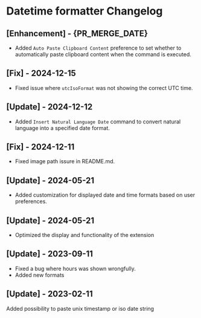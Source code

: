 # Datetime formatter Changelog

## [Enhancement] - {PR_MERGE_DATE}

- Added `Auto Paste Clipboard Content` preference to set whether to automatically paste clipboard content when the command is executed.

## [Fix] - 2024-12-15

- Fixed issue where `utcIsoFormat` was not showing the correct UTC time.

## [Update] - 2024-12-12

- Added `Insert Natural Language Date` command to convert natural language into a specified date format.

## [Fix] - 2024-12-11

- Fixed image path issure in README.md.

## [Update] - 2024-05-21

- Added customization for displayed date and time formats based on user preferences.

## [Update] - 2024-05-21

- Optimized the display and functionality of the extension

## [Update] - 2023-09-11

- Fixed a bug where hours was shown wrongfully.
- Added new formats

## [Update] - 2023-02-11

Added possibility to paste unix timestamp or iso date string
